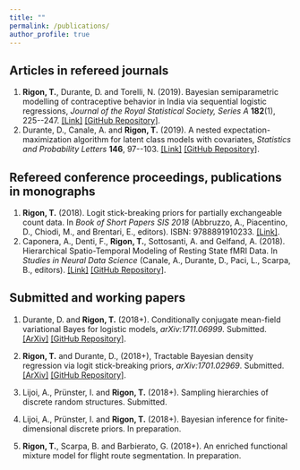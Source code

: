 ```yaml
---
title: ""
permalink: /publications/
author_profile: true
---
```



## Articles in refereed journals
1. **Rigon, T.**, Durante, D. and Torelli, N. (2019). Bayesian semiparametric modelling of contraceptive behavior in India via sequential logistic regressions, *Journal of the Royal Statistical Society, Series A* **182**(1), 225--247. [[Link]](https://rss.onlinelibrary.wiley.com/doi/full/10.1111/rssa.12361) [[GitHub Repository]](https://github.com/tommasorigon/India-SequentiaLogit).
1. Durante, D., Canale, A. and **Rigon, T.** (2019).  A nested expectation-maximization algorithm for latent class models with covariates, *Statistics and Probability Letters* **146**, 97--103. [[Link]](https://www.sciencedirect.com/science/article/pii/S0167715218303390)  [[GitHub Repository]](https://github.com/danieledurante/nEM).

##  Refereed conference proceedings, publications in monographs

1. **Rigon, T.** (2018). Logit stick-breaking priors for partially exchangeable count data. In *Book of Short Papers SIS 2018* (Abbruzzo, A., Piacentino, D., Chiodi, M., and Brentari, E., editors). ISBN: 9788891910233. [[Link]](https://it.pearson.com/content/dam/region-core/italy/pearson-italy/pdf/Docenti/ISTITUZIONI%20-%20HE%20-%20PDF%20-%20SIS%20V2.pdf).
1. Caponera, A., Denti, F., **Rigon, T.**, Sottosanti, A. and Gelfand, A. (2018). Hierarchical Spatio-Temporal Modeling of Resting State fMRI Data. In *Studies in Neural Data Science* (Canale, A., Durante, D., Paci, L., Scarpa, B., editors). [[Link]](https://www.springer.com/us/book/9783030000387) [[GitHub Repository]](https://github.com/tommasorigon/StartUpResearch).

##  Submitted and working papers
1. Durante, D. and **Rigon, T.** (2018+). Conditionally conjugate mean-field variational Bayes for logistic models, *arXiv:1711.06999*. Submitted. [[ArXiv]](https://arxiv.org/abs/1711.06999) [[GitHub Repository]](https://github.com/tommasorigon/logisticVB).

1. **Rigon, T.** and Durante, D., (2018+), Tractable Bayesian density regression via logit stick-breaking priors, *arXiv:1701.02969*. Submitted. [[ArXiv]](https://arxiv.org/abs/1701.02969) [[GitHub Repository]](https://github.com/tommasorigon/LSBP).

1. Lijoi, A., Prünster, I. and **Rigon, T.** (2018+). Sampling hierarchies of discrete random structures. Submitted.

1. Lijoi, A., Prünster, I. and **Rigon, T.** (2018+). Bayesian inference for finite-dimensional discrete priors. In preparation.

1. **Rigon, T.**, Scarpa, B. and Barbierato, G. (2018+). An enriched functional mixture model for flight route segmentation. In preparation.



